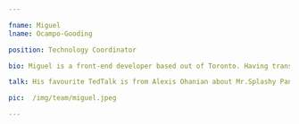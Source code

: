 ```yaml
---

fname: Miguel
lname: Ocampo-Gooding

position: Technology Coordinator

bio: Miguel is a front-end developer based out of Toronto. Having transitioned from the film industry, Miguel has found himself creating websites for conferences large and small.

talk: His favourite TedTalk is from Alexis Ohanian about Mr.Splashy Pants

pic:  /img/team/miguel.jpeg

---
```

